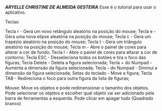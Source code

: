 **_ARYELLE CHRISTINE DE ALMEIDA GESTEIRA_**
Esse é o tutorial para usar o aplicativo.

Teclas:

Tecla r - Gera um novo retângulo aleatório na posição do mouse; Tecla e - Gera uma nova elipse aleatória na posição do mouse; Tecla c - Gera um trapézio aleatório na posição do mouse; Tecla t - Gera um triângulo aleatório na posição do mouse; Tecla m - Abre o painel de cores para alterar a cor de fundo; Tecla l - Abre o painel de cores para altarar a cor de contorno; Tecla ESC - Desseleciona todos os botões e tira o foco das figuras; Tecla Delete - Deleta a figura selecionada; Tecla + do Numpad - Aumenta a dimensão da figura selecionada; Tecla - do Numpad - Diminui a dimensão da figura selecionada; Setas do teclado - Move a figura; Tecla TAB - Redireciona o foco para outra figura da lista de figuras;

Mouse: Move os objetos e pode redimensionar o tamanho dos objetos. Pode selecionar os objetos e escolher qual objeto vai ser adicionado pela barra de ferramentas a esquerda. Pode clicar em apagar tudo (Quadrado branco)
